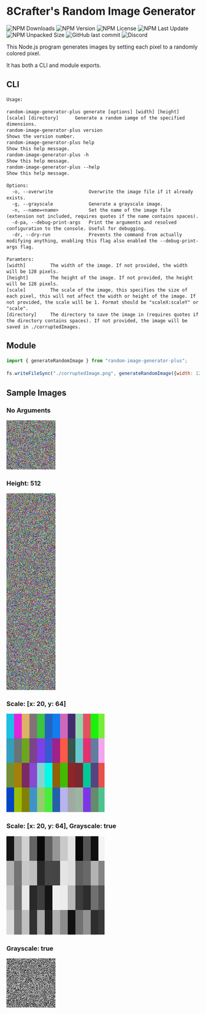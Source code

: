 # 8Crafter's Random Image Generator

![NPM Downloads](https://img.shields.io/npm/d18m/random-image-generator-plus)
![NPM Version](https://img.shields.io/npm/v/random-image-generator-plus)
![NPM License](https://img.shields.io/npm/l/random-image-generator-plus)
![NPM Last Update](https://img.shields.io/npm/last-update/random-image-generator-plus)
![NPM Unpacked Size](https://img.shields.io/npm/unpacked-size/random-image-generator-plus)
![GitHub last commit](https://img.shields.io/github/last-commit/8Crafter-Studios/random-image-generator)
![Discord](https://img.shields.io/discord/1213197616570048512?logo=discord&label=discord&link=https%3A%2F%2Fdiscord.gg%2FjrCTeHGuhx)

This Node.js program generates images by setting each pixel to a randomly colored pixel.

It has both a CLI and module exports.

## CLI

```
Usage:

random-image-generator-plus generate [options] [width] [height] [scale] [directory]      Generate a random iamge of the specified dimensions.
random-image-generator-plus version                                                      Shows the version number.
random-image-generator-plus help                                                         Show this help message.
random-image-generator-plus -h                                                           Show this help message.
random-image-generator-plus --help                                                       Show this help message.

Options:
  -o, --overwrite             Overwrite the image file if it already exists.
  -g, --grayscale             Generate a grayscale image.
  -n, --name=<name>           Set the name of the image file (extension not included, requires quotes if the name contains spaces).
  -d-pa, --debug-print-args   Print the arguments and resolved configuration to the console. Useful for debugging.
  -dr, --dry-run              Prevents the command from actually modifying anything, enabling this flag also enabled the --debug-print-args flag.

Paramters:
[width]         The width of the image. If not provided, the width will be 128 pixels.
[height]        The height of the image. If not provided, the height will be 128 pixels.
[scale]         The scale of the image, this specifies the size of each pixel, this will not affect the width or height of the image. If not provided, the scale will be 1. Format should be "scaleX:scaleY" or "scale".
[directory]     The directory to save the image in (requires quotes if the directory contains spaces). If not provided, the image will be saved in ./corruptedImages.
```

## Module

```js
import { generateRandomImage } from "random-image-generator-plus";

fs.writeFileSync("./corruptedImage.png", generateRandomImage({width: 128, height: 128, scale: [1, 1], grayscale: false}));
```

## Sample Images

### No Arguments
![No Arguments](./sample_images/no-args.png)

### Height: 512
![Height: 512](./sample_images/height-512.png)

### Scale: [x: 20, y: 64]
![Scale: [x: 20, y: 64]](./sample_images/scale-20-64.png)

### Scale: [x: 20, y: 64], Grayscale: true
![Scale: [x: 20, y: 64], Grayscale: true](./sample_images/scale-20-64-grayscale-true.png)

### Grayscale: true
![Grayscale: true](./sample_images/grayscale-true.png)